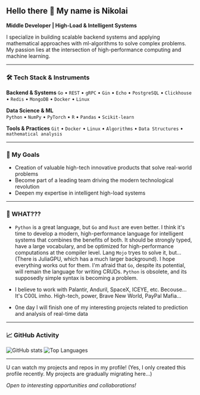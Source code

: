 ## Hello there 👋 My name is Nikolai

**Middle Developer | High-Load & Intelligent Systems**

I specialize in building scalable backend systems and applying mathematical approaches with ml-algorithms to solve complex problems. My passion lies at the intersection of high-performance computing and machine learning.

---

### 🛠 Tech Stack & Instruments

**Backend & Systems**
`Go` • `REST` • `gRPC` • `Gin` • `Echo` • `PostgreSQL` • `Clickhouse` • `Redis` • `MongoDB` • `Docker` • `Linux`

**Data Science & ML**  
`Python` • `NumPy` • `PyTorch` • `R` • `Pandas` • `Scikit-learn`

**Tools & Practices**
`Git` • `Docker` • `Linux` • `Algorithms` • `Data Structures` • `mathematical analysis`

---

### 🎯 My Goals

* Creation of valuable high-tech innovative products that solve real-world problems
* Become part of a leading team driving the modern technological revolution  
* Deepen my expertise in intelligent high-load systems

---


### 👀 WHAT???

* `Python` is a great language, but `Go` and `Rust` are even better. I think it's time to develop a modern, high-performance language for intelligent systems that combines the benefits of both. It should be strongly typed, have a large vocabulary, and be optimized for high-performance computations at the compiler level.
Lang `Mojo` tryes to solve it, but...(There is JuliaGPU, which has a much larger background). I hope everything works out for them.
I'm afraid that `Go`, despite its potential, will remain the language for writing CRUDs. 
`Python` is obsolete, and its supposedly simple syntax is becoming a problem.

* I believe to work with Palantir, Anduril, SpaceX, ICEYE, etc. Becouse... It's C00L imho. High-tech, power, Brave New World, PayPal Mafia...

* 0ne day I will finish one of my interesting projects related to prediction and analysis of real-time data

---


### 📈 GitHub Activity

![GitHub stats](https://github-readme-stats.vercel.app/api?username=nick1jesky&show_icons=true&hide_border=true&theme=dark)
![Top Languages](https://github-readme-stats.vercel.app/api/top-langs/?username=nick1jesky&layout=compact&hide_border=true&theme=dark)

---

U can watch my projects and repos in my profile! (Yes, I only created this profile recently. My projects are gradually migrating here...)

*Open to interesting opportunities and collaborations!*
<!--
**nick1jesky/nick1jesky** is a ✨ _special_ ✨ repository because its `README.md` (this file) appears on your GitHub profile.

Here are some ideas to get you started:

- 🔭 I’m currently working on ...
- 🌱 I’m currently learning ...
- 👯 I’m looking to collaborate on ...
- 🤔 I’m looking for help with ...
- 💬 Ask me about ...
- 📫 How to reach me: ...
- 😄 Pronouns: ...
- ⚡ Fun fact: ...
-->
